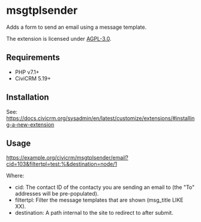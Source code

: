 # msgtplsender

Adds a form to send an email using a message template.

The extension is licensed under [AGPL-3.0](LICENSE.txt).

## Requirements

* PHP v7.1+
* CiviCRM 5.19+

## Installation

See: https://docs.civicrm.org/sysadmin/en/latest/customize/extensions/#installing-a-new-extension

## Usage

https://example.org/civicrm/msgtplsender/email?cid=103&filtertpl=test:%&destination=node/1

Where:
* cid: The contact ID of the contacty you are sending an email to (the "To" addresses will be pre-populated).
* filtertpl: Filter the message templates that are shown (msg_title LIKE XX).
* destination: A path internal to the site to redirect to after submit.

